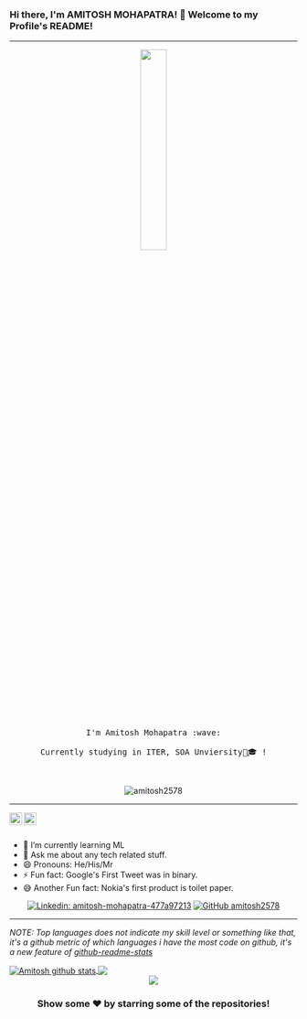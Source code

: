 ### Hi there, I'm AMITOSH MOHAPATRA! 👋      Welcome to my Profile's README!
---

<p align="center">
  <img src="https://media.giphy.com/media/MeJgB3yMMwIaHmKD4z/giphy.gif" width="30%">
  <br><br>
  <samp>
    I'm Amitosh Mohapatra :wave:
    <br><br>
    Currently studying in ITER, SOA Unviersity🏫🎓 !
    <!--<br><br>
    I believe in a world where Milkshakes and Coffee can solve any and all kind of problems :grin:
    <br><br>
    P.S. I do know that HTML is not a programming language! :v:-->
  </samp>
</p>

<br>
<div align="center">

<p align="centre"> <img src="https://komarev.com/ghpvc/?username=amitosh2578&label=Views&color=blue&style=plastic" alt="amitosh2578" /> </p>
</div>
<hr style="height:2px;border-width:0;color:gray;background-color:gray">

<div align="center">

<a href="https://www.linkedin.com/in/amitosh-mohapatra-477a97213/">
  <img align="left" alt="Amitosh Linkdein" width="22px" src="https://cdn.jsdelivr.net/npm/simple-icons@v3/icons/linkedin.svg" />
</a>
<a href="https://github.com/amitosh2578">
  <img align="left" alt="Amitosh Github" width="22px" src="https://cdn.jsdelivr.net/npm/simple-icons@v3/icons/github.svg" />
</a>

</div>


<br/>
<br/>


- 🌱 I’m currently learning ML
- 💬 Ask me about any tech related stuff.
- 😄 Pronouns: He/His/Mr
- ⚡ Fun fact: Google's First Tweet was in binary.
- 😅 Another Fun fact: Nokia's first product is toilet paper.


<div align="center">


[![Linkedin: amitosh-mohapatra-477a97213](https://img.shields.io/badge/-Amitosh_Mohapatra-blue?style=flat-square&logo=Linkedin&logoColor=white&link=https://www.linkedin.com/in/amitosh-mohapatra-477a97213//)](https://www.linkedin.com/in/amitosh-mohapatra-477a97213/)
[![GitHub amitosh2578](https://img.shields.io/github/followers/amitosh2578?label=follow&style=social)](https://github.com/amitosh2578)
</div>

<hr style="height:2px;border-width:0;color:gray;background-color:gray">


*NOTE: Top languages does not indicate my skill level or something like that, it's a github metric of which languages i have the most code on github, it's a new feature of [github-readme-stats](https://github.com/amitosh2578/amitosh2578)*


<a href="https://github.com/amitosh2578">
<img align="center" src="https://github-readme-stats.vercel.app/api?username=amitosh2578&&show_icons=true&count_private=true&title_color=bd93f9&icon_color=0E86D4&text_color=daf7dc&bg_color=151515" alt="Amitosh github stats"/>
</a>
<a href="https://github.com/amitosh2578">
  <img align="center" src="https://github-readme-stats.vercel.app/api/top-langs/?username=amitosh2578&hide=php&theme=algolia" />
</a>


<div align="center">

<img align="centre" src="https://github.com/amitosh2578/amitosh2578/blob/main/Developer.gif"/>

</div>

<div align="center">

### Show some ❤️ by starring some of the repositories!

</div>
